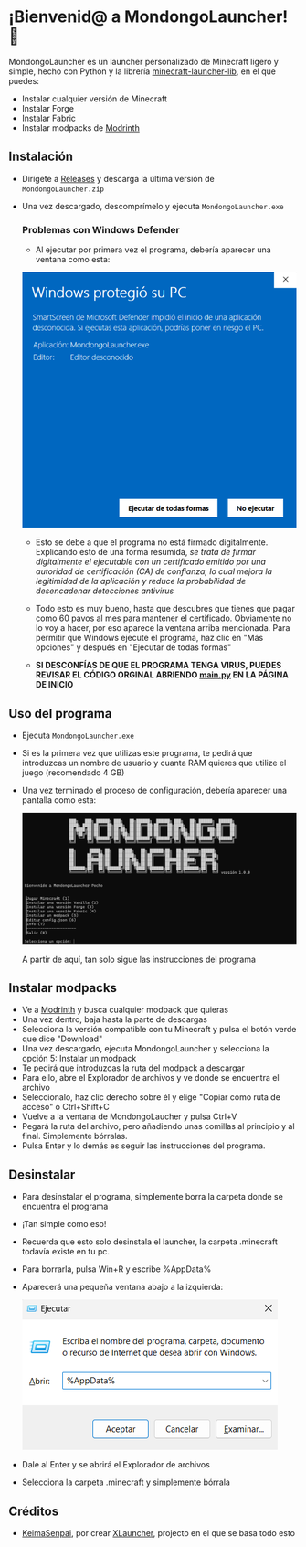 # ¡Bienvenid@ a MondongoLauncher! 👋

MondongoLauncher es un launcher personalizado de Minecraft ligero y simple, hecho con Python y la librería [minecraft-launcher-lib](https://github.com/JakobDev/minecraft-launcher-lib), en el que puedes:

  - Instalar cualquier versión de Minecraft
  - Instalar Forge
  - Instalar Fabric
  - Instalar modpacks de [Modrinth](https://modrinth.com/)

    

## Instalación
- Dirígete a [Releases](https://github.com/MondongoLauncher/MondongoLauncher/releases) y descarga la última versión de `MondongoLauncher.zip`
- Una vez descargado, descomprímelo y ejecuta `MondongoLauncher.exe`

  ### Problemas con Windows Defender
  - Al ejecutar por primera vez el programa, debería aparecer una ventana como esta:

  ![preview](https://github.com/MondongoLauncher/MondongoLauncher/blob/0ff6f5bb72bb64b6b3426acd8be9afba935fef67/assets/Alerta.png)
  - Esto se debe a que el programa no está firmado digitalmente. Explicando esto de una forma resumida, *se trata de firmar digitalmente el ejecutable con un certificado emitido por una autoridad de                  certificación (CA) de confianza, lo cual mejora la legitimidad de la aplicación y reduce la probabilidad de desencadenar detecciones antivirus*
    
  - Todo esto es muy bueno, hasta que descubres que tienes que pagar como 60 pavos al mes para mantener el certificado. Obviamente no lo voy a hacer, por eso aparece la ventana arriba mencionada. Para permitir       que Windows ejecute el programa, haz clic en "Más opciones" y después en "Ejecutar de todas formas"
    
  - **SI DESCONFÍAS DE QUE EL PROGRAMA TENGA VIRUS, PUEDES REVISAR EL CÓDIGO ORGINAL ABRIENDO [main.py](https://github.com/MondongoLauncher/MondongoLauncher/blob/4bd396d2ffe3b9e233ddd9523d1d74e3f47f3e98/main.py) EN LA PÁGINA DE INICIO**

## Uso del programa
- Ejecuta `MondongoLauncher.exe`
- Si es la primera vez que utilizas este programa, te pedirá que introduzcas un nombre de usuario y cuanta RAM quieres que utilize el juego (recomendado 4 GB)
- Una vez terminado el proceso de configuración, debería aparecer una pantalla como esta:

  ![preview](https://github.com/MondongoLauncher/MondongoLauncher/blob/27abb01e7e8696fcb662e776a87ce66e37abaaf4/assets/Captura%20de%20pantalla.png)

  A partir de aquí, tan solo sigue las instrucciones del programa

## Instalar modpacks
- Ve a [Modrinth](https://modrinth.com/modpacks) y busca cualquier modpack que quieras
- Una vez dentro, baja hasta la parte de descargas
- Selecciona la versión compatible con tu Minecraft y pulsa el botón verde que dice "Download"
- Una vez descargado, ejecuta MondongoLauncher y selecciona la opción 5: Instalar un modpack
- Te pedirá que introduzcas la ruta del modpack a descargar
- Para ello, abre el Explorador de archivos y ve donde se encuentra el archivo
- Seleccionalo, haz clic derecho sobre él y elige "Copiar como ruta de acceso" o Ctrl+Shift+C
- Vuelve a la ventana de MondongoLaucher y pulsa Ctrl+V
- Pegará la ruta del archivo, pero añadiendo unas comillas al principio y al final. Simplemente bórralas.
- Pulsa Enter y lo demás es seguir las instrucciones del programa.

## Desinstalar
- Para desinstalar el programa, simplemente borra la carpeta donde se encuentra el programa
- ¡Tan simple como eso!

  
- Recuerda que esto solo desinstala el launcher, la carpeta .minecraft todavía existe en tu pc.
- Para borrarla, pulsa Win+R y escribe %AppData%
- Aparecerá una pequeña ventana abajo a la izquierda:
  
  ![preview](https://github.com/MondongoLauncher/MondongoLauncher/blob/72cb6e0a75a4df8219d9ed7570bd5bba0f95ebd3/assets/Win%2BR.png)

- Dale al Enter y se abrirá el Explorador de archivos
- Selecciona la carpeta .minecraft y simplemente bórrala

## Créditos

- [KeimaSenpai](https://github.com/KeimaSenpai), por crear [XLauncher](https://github.com/KeimaSenpai/XLauncher-Script), projecto en el que se basa todo esto
